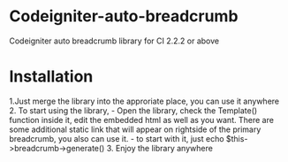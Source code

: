 # Codeigniter-auto-breadcrumb
Codeigniter auto breadcrumb library for CI 2.2.2 or above

# Installation
1.Just merge the library into the approriate place, you can use it anywhere
2. To start using the library,
	- Open the library, check the Template() function inside it, 
	edit the embedded html as well as you want. There are some additional static link that will appear on rightside of the primary breadcrumb, you also can use it.
	- to start with it, just echo $this->breadcrumb->generate()
3. Enjoy the library anywhere
